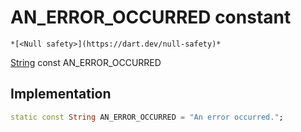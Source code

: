 


# AN_ERROR_OCCURRED constant




    *[<Null safety>](https://dart.dev/null-safety)*


[String](https://api.flutter.dev/flutter/dart-core/String-class.html) const AN_ERROR_OCCURRED
  







## Implementation

```dart
static const String AN_ERROR_OCCURRED = "An error occurred.";


```








